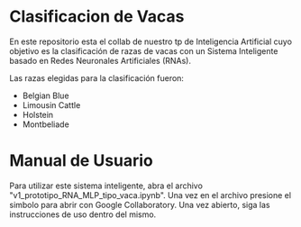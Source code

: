 # Clasificacion de Vacas
En este repositorio esta el collab de nuestro tp de Inteligencia Artificial cuyo objetivo es la clasificación de razas de vacas con un Sistema Inteligente basado en Redes Neuronales Artificiales (RNAs). 

Las razas elegidas para la clasificación fueron:
- Belgian Blue
- Limousin Cattle
- Holstein
- Montbeliade

# Manual de Usuario
Para utilizar este sistema inteligente, abra el archivo "v1_prototipo_RNA_MLP_tipo_vaca.ipynb". Una vez en el archivo presione el simbolo para abrir con Google Collaboratory.
Una vez abierto, siga las instrucciones de uso dentro del mismo.

